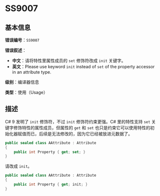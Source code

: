 ﻿# SS9007
## 基本信息

**错误编号**：`SS9007`

**错误叙述**：

* **中文**：请将特性里属性成员的 `set` 修饰符改成 `init` 关键字。
* **英文**：Please use keyword `init` instead of `set` of the property accessor in an attribute type.

**级别**：编译器信息

**类型**：使用（Usage）

## 描述

C# 9 发明了 `init` 修饰符，不过 `init` 修饰符约束更强。C# 里的特性支持 `set` 关键字修饰特性的属性成员，但属性的 `get` 和 `set` 也只是约束它可以使用特性的初始化器赋值而已，后续是无法修改的，因为它已经被放进元数据了。

```csharp
public sealed class AAttribute : Attribute
{
    public int Property { get; set; }
}
```

请改成 `init`。

```csharp
public sealed class AAttribute : Attribute
{
    public int Property { get; init; }
}
```